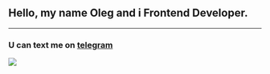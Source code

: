 <h2>Hello, my name Oleg and i Frontend Developer.</h2>
<hr>
<h3>U can text me on <a href='https://t.me/op_hlop'>telegram</a></h3>
<a href='https://www.codewars.com/users/ophlop'><img src="https://www.codewars.com/users/ophlop/badges/large"></a>
